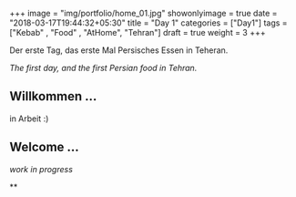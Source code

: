 +++
image = "img/portfolio/home_01.jpg"
showonlyimage = true
date = "2018-03-17T19:44:32+05:30"
title = "Day 1"
categories = ["Day1"]
tags = ["Kebab" , "Food" , "AtHome", "Tehran"]
draft = true
weight = 3
+++

Der erste Tag, das erste Mal Persisches Essen in Teheran.

*The first day, and the first Persian food in Tehran.*
<!--more-->

## Willkommen ...

in Arbeit :)


## Welcome ... 

*work in progress*

**